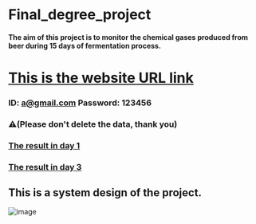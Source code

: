 # Final_degree_project

#### The aim of this project is to monitor the chemical gases produced from beer during 15 days of fermentation process. 
 
# [This is the website URL link](https://enose-degree-project-june-2023.netlify.app/)
### ID: a@gmail.com Password: 123456  
### ⚠️(Please don't delete the data, thank you)




### [The result in day 1](https://www.youtube.com/watch?v=TVzJxDt5g6k)
### [The result in day 3](https://www.youtube.com/watch?v=P2bCbPN4r-U)





## This is a system design of the project.
![image](https://user-images.githubusercontent.com/118713625/230041159-1349cbe9-ed00-4021-bf23-3569c23ad912.png)
